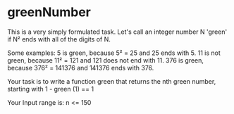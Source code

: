 # greenNumber

This is a very simply formulated task. Let's call an integer number N 'green' if N² ends with all of the digits of N.

Some examples: 5 is green, because 5² = 25 and 25 ends with 5. 11 is not green, because 11² = 121 and 121 does not end with 11. 376 is green, because 376² = 141376 and 141376 ends with 376.

Your task is to write a function green that returns the nth green number, starting with 1 - green (1) == 1

Your Input range is: n <= 150